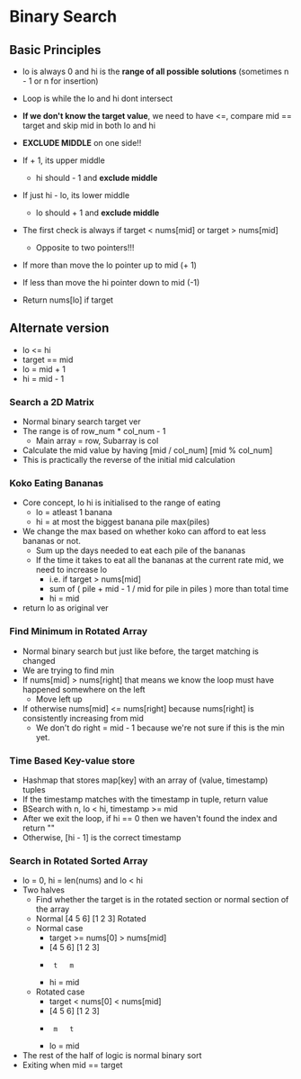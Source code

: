# Binary Search

## Basic Principles
- lo is always 0 and hi is the **range of all possible solutions** (sometimes n - 1 or n for insertion)
- Loop is while the lo and hi dont intersect
- **If we don't know the target value**, we need to have <=, compare mid == target and skip mid in both lo and hi

- **EXCLUDE MIDDLE** on one side!!
- If + 1, its upper middle
  - hi should - 1 and **exclude middle**
- If just hi - lo, its lower middle
  - lo should + 1 and **exclude middle**
- The first check is always if target < nums[mid] or target > nums[mid]
  - Opposite to two pointers!!!
- If more than move the lo pointer up to mid (+ 1)
- If less than move the hi pointer down to mid (-1)
- Return nums[lo] if target

## Alternate version
- lo <= hi
- target == mid
- lo = mid + 1
- hi = mid - 1

### Search a 2D Matrix
- Normal binary search target ver
- The range is of row_num * col_num - 1
  - Main array = row, Subarray is col
- Calculate the mid value by having [mid / col_num] [mid % col_num]
- This is practically the reverse of the initial mid calculation

### Koko Eating Bananas
- Core concept, lo hi is initialised to the range of eating
  - lo = atleast 1 banana
  - hi = at most the biggest banana pile max(piles)
- We change the max based on whether koko can afford to eat less bananas or not.
  - Sum up the days needed to eat each pile of the bananas
  - If the time it takes to eat all the bananas at the current rate mid, we need to increase lo
    - i.e. if target > nums[mid]
    - sum of ( pile + mid - 1 / mid for pile in piles ) more than total time
    - hi = mid
- return lo as original ver

### Find Minimum in Rotated Array
- Normal binary search but just like before, the target matching is changed
- We are trying to find min
- If nums[mid] > nums[right] that means we know the loop must have happened somewhere on the left
  - Move left up
- If otherwise nums[mid] <= nums[right] because nums[right] is consistently increasing from mid
  - We don't do right = mid - 1 because we're not sure if this is the min yet.

### Time Based Key-value store
- Hashmap that stores map[key] with an array of (value, timestamp) tuples
- If the timestamp matches with the timestamp in tuple, return value
- BSearch with n, lo < hi, timestamp >= mid
- After we exit the loop, if hi == 0 then we haven't found the index and return ""
- Otherwise, [hi - 1] is the correct timestamp
### Search in Rotated Sorted Array
- lo = 0, hi = len(nums) and lo < hi
- Two halves
  - Find whether the target is in the rotated section or normal section of the array
  - Normal [4 5 6] [1 2 3] Rotated
  - Normal case
    - target >= nums[0] > nums[mid]
    - [4 5 6] [1 2 3]
    -      t   m
    - hi = mid
  - Rotated case
    - target < nums[0] < nums[mid]
    - [4 5 6] [1 2 3] 
    -      m   t
    - lo = mid
- The rest of the half of logic is normal binary sort
- Exiting when mid == target
